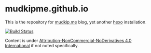 mudkipme.github.io
==================

This is the repository for [mudkip.me](https://mudkip.me/) blog, yet another [hexo](https://hexo.io/) installation.

[![Build Status](https://api.travis-ci.org/mudkipme/mudkipme.github.io.svg?branch=hexo)](http://travis-ci.org/mudkipme/mudkipme.github.io)

Content is under [Attribution-NonCommercial-NoDerivatives 4.0 International](https://creativecommons.org/licenses/by-nc-nd/4.0/) if not noted specifically.